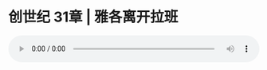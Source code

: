 # 创世纪 31章 | 雅各离开拉班 

<audio style="width: 100%;" preload="false" controls controlslist="nodownload"><source src="http://file.simai.life/audio/mp3/2019/191013_004.mp3" type="audio/mpeg">Your browser does not support the audio element.</audio>